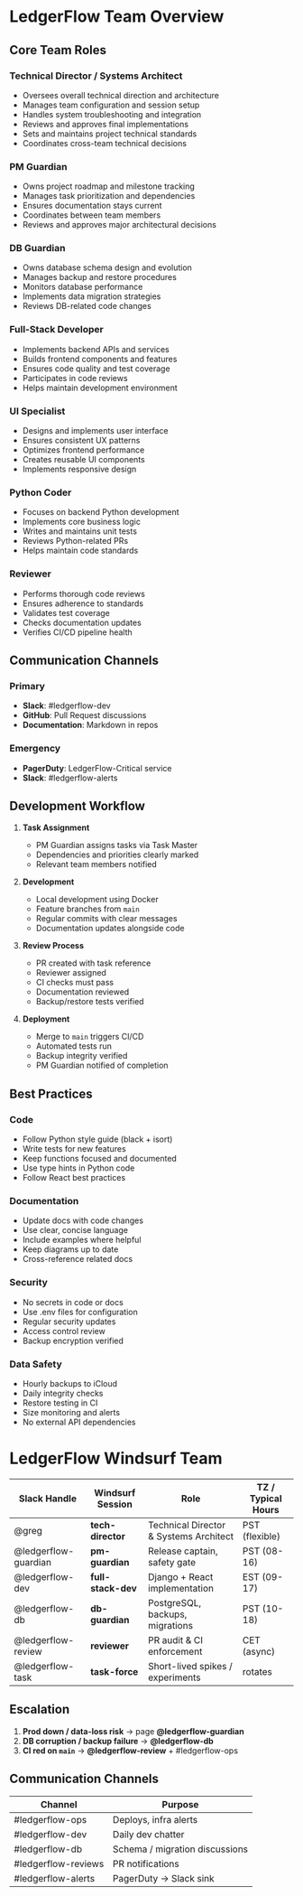 # LedgerFlow Team Overview

## Core Team Roles

### Technical Director / Systems Architect
- Oversees overall technical direction and architecture
- Manages team configuration and session setup
- Handles system troubleshooting and integration
- Reviews and approves final implementations
- Sets and maintains project technical standards
- Coordinates cross-team technical decisions

### PM Guardian
- Owns project roadmap and milestone tracking
- Manages task prioritization and dependencies
- Ensures documentation stays current
- Coordinates between team members
- Reviews and approves major architectural decisions

### DB Guardian
- Owns database schema design and evolution
- Manages backup and restore procedures
- Monitors database performance
- Implements data migration strategies
- Reviews DB-related code changes

### Full-Stack Developer
- Implements backend APIs and services
- Builds frontend components and features
- Ensures code quality and test coverage
- Participates in code reviews
- Helps maintain development environment

### UI Specialist
- Designs and implements user interface
- Ensures consistent UX patterns
- Optimizes frontend performance
- Creates reusable UI components
- Implements responsive design

### Python Coder
- Focuses on backend Python development
- Implements core business logic
- Writes and maintains unit tests
- Reviews Python-related PRs
- Helps maintain code standards

### Reviewer
- Performs thorough code reviews
- Ensures adherence to standards
- Validates test coverage
- Checks documentation updates
- Verifies CI/CD pipeline health

## Communication Channels

### Primary
- **Slack**: #ledgerflow-dev
- **GitHub**: Pull Request discussions
- **Documentation**: Markdown in repos

### Emergency
- **PagerDuty**: LedgerFlow-Critical service
- **Slack**: #ledgerflow-alerts

## Development Workflow

1. **Task Assignment**
   - PM Guardian assigns tasks via Task Master
   - Dependencies and priorities clearly marked
   - Relevant team members notified

2. **Development**
   - Local development using Docker
   - Feature branches from `main`
   - Regular commits with clear messages
   - Documentation updates alongside code

3. **Review Process**
   - PR created with task reference
   - Reviewer assigned
   - CI checks must pass
   - Documentation reviewed
   - Backup/restore tests verified

4. **Deployment**
   - Merge to `main` triggers CI/CD
   - Automated tests run
   - Backup integrity verified
   - PM Guardian notified of completion

## Best Practices

### Code
- Follow Python style guide (black + isort)
- Write tests for new features
- Keep functions focused and documented
- Use type hints in Python code
- Follow React best practices

### Documentation
- Update docs with code changes
- Use clear, concise language
- Include examples where helpful
- Keep diagrams up to date
- Cross-reference related docs

### Security
- No secrets in code or docs
- Use .env files for configuration
- Regular security updates
- Access control review
- Backup encryption verified

### Data Safety
- Hourly backups to iCloud
- Daily integrity checks
- Restore testing in CI
- Size monitoring and alerts
- No external API dependencies

# LedgerFlow Windsurf Team

| Slack Handle | Windsurf Session | Role | TZ / Typical Hours |
|--------------|------------------|------|--------------------|
| @greg | **tech-director** | Technical Director & Systems Architect | PST (flexible) |
| @ledgerflow-guardian | **pm-guardian** | Release captain, safety gate | PST (08-16) |
| @ledgerflow-dev | **full-stack-dev** | Django + React implementation | EST (09-17) |
| @ledgerflow-db | **db-guardian** | PostgreSQL, backups, migrations | PST (10-18) |
| @ledgerflow-review | **reviewer** | PR audit & CI enforcement | CET (async) |
| @ledgerflow-task | **task-force** | Short-lived spikes / experiments | rotates |

## Escalation

1. **Prod down / data-loss risk** → page **@ledgerflow-guardian**  
2. **DB corruption / backup failure** → **@ledgerflow-db**  
3. **CI red on `main`** → **@ledgerflow-review** + #ledgerflow-ops

## Communication Channels

| Channel | Purpose |
|---------|---------|
| #ledgerflow-ops | Deploys, infra alerts |
| #ledgerflow-dev | Daily dev chatter |
| #ledgerflow-db | Schema / migration discussions |
| #ledgerflow-reviews | PR notifications |
| #ledgerflow-alerts | PagerDuty → Slack sink | 